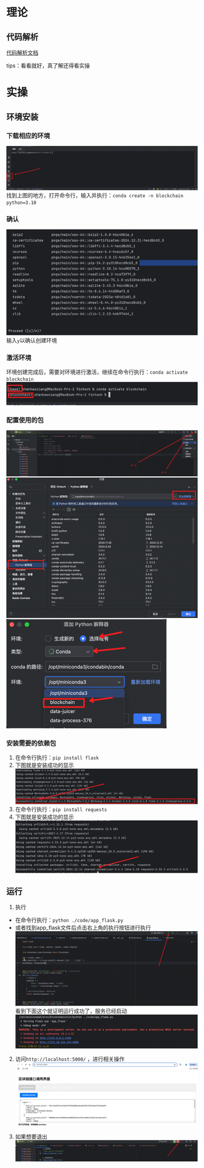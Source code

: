 # 理论
## 代码解析
[代码解析文档](code.md)

tips：看看就好，真了解还得看实操

# 实操
## 环境安装
### 下载相应的环境
![img_31.png](../../.README_images/img_31.png)
找到上图的地方，打开命令行，输入并执行：`conda create -n blockchain python=3.10`

### 确认
![img_32.png](../../.README_images/img_32.png)
输入`y`以确认创建环境

### 激活环境
环境创建完成后，需要对环境进行激活，继续在命令行执行：`conda activate blockchain`
![img_33.png](../../.README_images/img_33.png)

### 配置使用的包
![img_23.png](../../.README_images/img_23.png)
![img_28.png](../../.README_images/img_28.png)
![img_37.png](../../.README_images/img_37.png)

### 安装需要的依赖包
1. 在命令行执行：`pip install flask`
2. 下图就是安装成功的显示
![img_35.png](../../.README_images/img_35.png)
3. 在命令行执行：`pip install requests`
4. 下图就是安装成功的显示
![img_38.png](../../.README_images/img_38.png)

## 运行
1. 执行
- 在命令行执行：`python ./code/app_flask.py`
- 或者找到app_flask文件后点击右上角的执行按钮进行执行![img.png](../../.README_images/img42.png)
看到下面这个就证明运行成功了，服务已经启动
![img_39.png](../../.README_images/img_39.png)

2. 访问`http://localhost:5000/`
，进行相关操作
![img_40.png](../../.README_images/img_40.png)

3. 如果想要退出
![img_41.png](../../.README_images/img_41.png)
